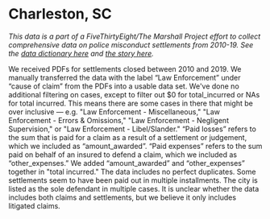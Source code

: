 # Charleston, SC

*This data is a part of a FiveThirtyEight/The Marshall Project effort to collect comprehensive data on police misconduct settlements from 2010-19. See the [data dictionary here](../) and [the story here](https://fivethirtyeight.com/features/police-misconduct-costs-cities-millions-every-year-but-thats-where-the-accountability-ends).*

We received PDFs for settlements closed between 2010 and 2019. We manually transferred the data with the label “Law Enforcement” under “cause of claim” from the PDFs into a usable data set. We've done no additional filtering on cases, except to filter out $0 for total_incurred or NAs for total incurred. This means there are some cases in there that might be over inclusive — e.g. "Law Enforcement - Miscellaneous," "Law Enforcement - Errors & Omissions," "Law Enforcement - Negligent Supervision," or "Law Enforcement - Libel/Slander."  “Paid losses” refers to the sum that is paid for a claim as a result of a settlement or judgement, which we included as “amount_awarded”. “Paid expenses” refers to the sum paid on behalf of an insured to defend a claim, which we included as “other_expenses.” We added “amount_awarded” and “other_expenses” together in "total incurred." The data includes no perfect duplicates. Some settlements seem to have been paid out in multiple installments. The city is listed as the sole defendant in multiple cases. It is unclear whether the data includes both claims and settlements, but we believe it only includes litigated claims.

